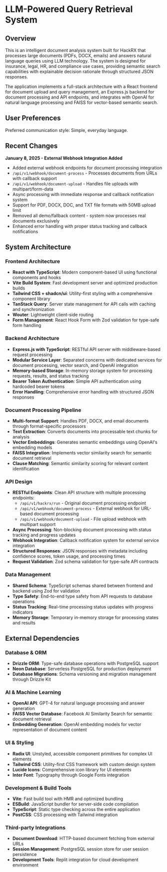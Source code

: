 # LLM-Powered Query Retrieval System

## Overview

This is an intelligent document analysis system built for HackRX that processes large documents (PDFs, DOCX, emails) and answers natural language queries using LLM technology. The system is designed for insurance, legal, HR, and compliance use cases, providing semantic search capabilities with explainable decision rationale through structured JSON responses.

The application implements a full-stack architecture with a React frontend for document upload and query management, an Express.js backend for document processing and API endpoints, and integrates with OpenAI for natural language processing and FAISS for vector-based semantic search.

## User Preferences

Preferred communication style: Simple, everyday language.

## Recent Changes

**January 8, 2025 - External Webhook Integration Added**
- Added external webhook endpoints for document processing integration
- `/api/v1/webhook/document-process` - Processes documents from URLs with callback support
- `/api/v1/webhook/document-upload` - Handles file uploads with multipart/form-data
- Async processing with immediate response and callback notification system
- Support for PDF, DOCX, DOC, and TXT file formats with 50MB upload limit
- Removed all demo/fallback content - system now processes real documents exclusively
- Enhanced error handling with proper status tracking and callback notifications

## System Architecture

### Frontend Architecture
- **React with TypeScript**: Modern component-based UI using functional components and hooks
- **Vite Build System**: Fast development server and optimized production builds
- **Tailwind CSS + shadcn/ui**: Utility-first styling with a comprehensive component library
- **TanStack Query**: Server state management for API calls with caching and synchronization
- **Wouter**: Lightweight client-side routing
- **Form Management**: React Hook Form with Zod validation for type-safe form handling

### Backend Architecture
- **Express.js with TypeScript**: RESTful API server with middleware-based request processing
- **Modular Service Layer**: Separated concerns with dedicated services for document processing, vector search, and OpenAI integration
- **Memory-based Storage**: In-memory storage system for processing requests, results, and status tracking
- **Bearer Token Authentication**: Simple API authentication using hardcoded bearer tokens
- **Error Handling**: Comprehensive error handling with structured JSON responses

### Document Processing Pipeline
- **Multi-format Support**: Handles PDF, DOCX, and email documents through format-specific processors
- **Text Extraction**: Converts documents into processable text chunks for analysis
- **Vector Embeddings**: Generates semantic embeddings using OpenAI's embedding models
- **FAISS Integration**: Implements vector similarity search for semantic document retrieval
- **Clause Matching**: Semantic similarity scoring for relevant content identification

### API Design
- **RESTful Endpoints**: Clean API structure with multiple processing endpoints:
  - `/api/v1/hackrx/run` - Original document processing endpoint
  - `/api/v1/webhook/document-process` - External webhook for URL-based document processing
  - `/api/v1/webhook/document-upload` - File upload webhook with multipart support
- **Async Processing**: Non-blocking document processing with status tracking and progress updates
- **Webhook Integration**: Callback notification system for external service integration
- **Structured Responses**: JSON responses with metadata including confidence scores, token usage, and processing times
- **Request Validation**: Zod schema validation for type-safe API contracts

### Data Management
- **Shared Schema**: TypeScript schemas shared between frontend and backend using Zod for validation
- **Type Safety**: End-to-end type safety from API requests to database operations
- **Status Tracking**: Real-time processing status updates with progress indicators
- **Memory Storage**: Temporary in-memory storage for processing states and results

## External Dependencies

### Database & ORM
- **Drizzle ORM**: Type-safe database operations with PostgreSQL support
- **Neon Database**: Serverless PostgreSQL for production deployment
- **Database Migrations**: Schema versioning and migration management through Drizzle Kit

### AI & Machine Learning
- **OpenAI API**: GPT-4 for natural language processing and answer generation
- **FAISS Vector Database**: Facebook AI Similarity Search for semantic document retrieval
- **Embedding Generation**: OpenAI embedding models for vector representation of document content

### UI & Styling
- **Radix UI**: Unstyled, accessible component primitives for complex UI elements
- **Tailwind CSS**: Utility-first CSS framework with custom design system
- **Lucide Icons**: Comprehensive icon library for UI elements
- **Inter Font**: Typography through Google Fonts integration

### Development & Build Tools
- **Vite**: Fast build tool with HMR and optimized bundling
- **ESBuild**: JavaScript bundler for server-side code compilation
- **TypeScript**: Static type checking across the entire application
- **PostCSS**: CSS processing with Tailwind integration

### Third-party Integrations
- **Document Download**: HTTP-based document fetching from external URLs
- **Session Management**: PostgreSQL session store for user session persistence
- **Development Tools**: Replit integration for cloud development environment